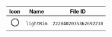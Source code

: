 | Icon | Name | File ID |
| ---  | ---  | ---     |
| ![](lightRim.png) | `lightRim` | `2228402035362692230` |
